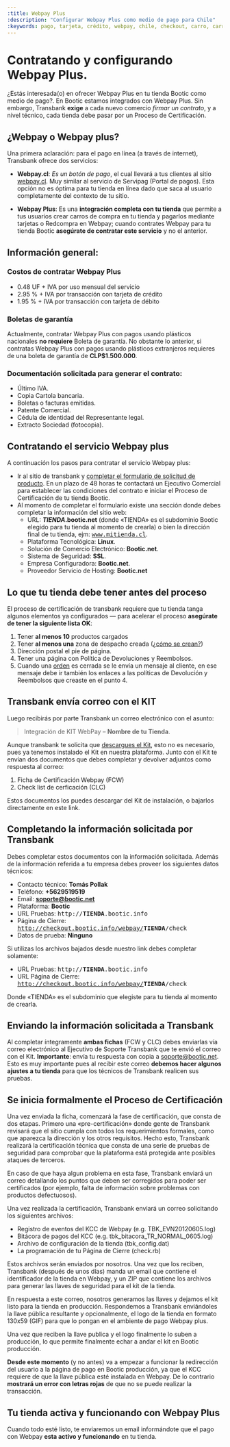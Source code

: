 ```yaml
---
:title: Webpay Plus
:description: "Configurar Webpay Plus como medio de pago para Chile"
:keywords: pago, tarjeta, crédito, webpay, chile, checkout, carro, carrito, api key, certificacion
---
```


# Contratando y configurando Webpay Plus.

¿Estás interesada(o) en ofrecer Webpay Plus en tu tienda Bootic como medio de pago?. En Bootic estamos integrados con Webpay Plus. Sin embargo, Transbank **exige** a cada nuevo comercio *firmar un contrato*, y a nivel técnico, cada tienda debe pasar por un Proceso de Certificación.

## ¿Webpay o Webpay plus?

Una primera aclaración: para el pago en línea (a través de internet), Transbank ofrece dos servicios:

* **Webpay.cl**: *Es un botón de pago*, el cual llevará a tus clientes al sitio [webpay.cl][webpay]. Muy similar al servicio de Servipag (Portal de pagos). Esta opción no es óptima para tu tienda en línea dado que saca al usuario completamente del contexto de tu sitio.

* **Webpay Plus**: Es una **integración completa con tu tienda** que permite a tus usuarios crear carros de compra en tu tienda y pagarlos mediante tarjetas o Redcompra en Webpay; cuando contrates Webpay para tu tienda Bootic **asegúrate de contratar este servicio** y no el anterior.

## Información general:

### Costos de contratar Webpay Plus

* 0.48 UF + IVA por uso mensual del servicio
* 2.95 % + IVA por transacción con tarjeta de crédito
* 1.95 % + IVA por transacción con tarjeta de débito

### Boletas de garantía

Actualmente, contratar Webpay Plus con pagos usando plásticos nacionales **no requiere** Boleta de garantía. No obstante lo anterior, si contratas Webpay Plus con pagos usando plásticos extranjeros requieres de una boleta de garantía de **CLP$1.500.000**.

### Documentación solicitada para generar el contrato:

* Último IVA.
* Copia Cartola bancaria.
* Boletas o facturas emitidas.
* Patente Comercial.
* Cédula de identidad del Representante legal.
* Extracto Sociedad (fotocopia).

## Contratando el servicio Webpay plus

A continuación los pasos para contratar el servicio Webpay plus:

* Ir al sitio de transbank y [completar el formulario de solicitud de producto][formulario]. En un plazo de 48 horas te contactará un Ejecutivo Comercial para establecer las condiciones del contrato e iniciar el Proceso de Certificación de tu tienda Bootic.
* Al momento de completar el formulario existe una sección donde debes completar la información del sitio web:
  * URL: ***TIENDA*.bootic.net** (donde «TIENDA» es el subdominio Bootic elegido para tu tienda al momento de crearla) o bien la dirección final de tu tienda, ejm: <kbd>www.mitienda.cl</kbd>.
  * Plataforma Tecnológica: **Linux**.
  * Solución de Comercio Electrónico: **Bootic.net**.
  * Sistema de Seguridad: **SSL**.
  * Empresa Configuradora: **Bootic.net**.
  * Proveedor Servicio de Hosting: **Bootic.net**

## Lo que tu tienda debe tener antes del proceso 

El proceso de certificación de transbank requiere que tu tienda tanga algunos
elementos ya configurados — para acelerar el proceso **asegúrate de tener la
siguiente lista OK**:

1. Tener **al menos 10** productos cargados
2. Tener **al menos una** zona de despacho creada (<a href="/es/administration/preferencias/shipping_zones">¿cómo se crean?</a>)
3. Dirección postal el pie de página.
4. Tener una página con Política de Devoluciones y Reembolsos.
5. Cuando una [orden][orden] es cerrada se le envía un mensaje al cliente, en ese mensaje debe ir también los enlaces a las políticas de Devolución y Reembolsos que creaste en el punto 4.

## Transbank envía correo con el KIT

Luego recibirás por parte Transbank  un correo electrónico con el asunto:

> Integración de KIT WebPay – <strong>Nombre de tu Tienda</strong>.

Aunque transbank te solicita que [descargues el Kit][descargarkit], esto no es necesario, pues ya tenemos instalado el Kit en nuestra plataforma. Junto con el Kit te envían dos documentos que debes completar y devolver adjuntos como respuesta al correo:

1. Ficha de Certificación Webpay (FCW)
2. Check list de cerficación (CLC)

Estos documentos los puedes descargar del Kit de instalación, o bajarlos directamente en este link. 

## Completando la información solicitada por Transbank

Debes completar estos documentos con la información solicitada. Además de la información referida a tu empresa debes proveer los siguientes datos técnicos:

* Contacto técnico: **Tomás Pollak**
* Teléfono: **+5629519519**
* Email: **soporte@bootic.net**
* Plataforma: **Bootic**
* URL Pruebas: <kbd>http://<strong>TIENDA</strong>.bootic.info</kbd>
* Página de Cierre: <kbd>http://checkout.bootic.info/webpay/<strong>TIENDA</strong>/check</kbd>
* Datos de prueba: **Ninguno**

Si utilizas los archivos bajados desde nuestro link debes completar solamente:

* URL Pruebas: <kbd>http://<strong>TIENDA</strong>.bootic.info</kbd>
* URL Página de Cierre: <kbd>http://checkout.bootic.info/webpay/<strong>TIENDA</strong>/check</kbd>

Donde «TIENDA» es el subdominio que elegiste para tu tienda al momento de crearla.

## Enviando la información solicitada a Transbank

Al completar íntegramente **ambas fichas** (FCW y CLC) debes enviarlas vía correo electrónico al Ejecutivo de Soporte Transbank que te envió el correo con el Kit. **Importante**: envía tu respuesta con copia a [soporte@bootic.net][soporte]. Esto es muy importante pues al recibir este correo **debemos hacer algunos ajustes a tu tienda** para que los técnicos de Transbank realicen sus pruebas.

## Se inicia formalmente el Proceso de Certificación

Una vez enviada la ficha, comenzará la fase de certificación, que consta de dos etapas. Primero una «pre-certificación» donde gente de Transbank revisará que el sitio cumpla con todos los requerimientos formales, como que aparezca la dirección y los otros requisitos. Hecho esto, Transbank realizará la certificación técnica que consta de una serie de pruebas de seguridad para comprobar que la plataforma está protegida ante posibles ataques de terceros.

En caso de que haya algun problema en esta fase, Transbank enviará un correo detallando los puntos que deben ser corregidos para poder ser certificados (por ejemplo, falta de información sobre problemas con productos defectuosos).

Una vez realizada la certificación, Transbank enviará un correo solicitando los siguientes archivos:

* Registro de eventos del KCC de Webpay (e.g. TBK_EVN20120605.log)
* Bitácora de pagos del KCC (e.g. tbk_bitacora_TR_NORMAL_0605.log)
* Archivo de configuración de la tienda (tbk_config.dat)
* La programación de tu Página de Cierre (check.rb)

Estos archivos serán enviados por nosotros. Una vez que los reciben, Transbank (después de unos días) manda un email que contiene el identificador de la tienda en Webpay, y un ZIP que contiene los archivos para generar las llaves de seguridad para el kit de la tienda.

En respuesta a este correo, nosotros generamos las llaves y dejamos el kit listo para la tienda en producción. Respondemos a Transbank enviándoles la llave pública resultante y opcionalmente, el logo de la tienda en formato 130x59 (GIF) para que lo pongan en el ambiente de pago Webpay plus.

Una vez que reciben la llave publica y el logo finalmente lo suben a producción, lo que permite finalmente echar a andar el kit en Bootic producción.

**Desde este momento** (y no antes) va a empezar a funcionar la redirección del usuario a la página de pago en Bootic producción, ya que el KCC requiere de que la llave pública esté instalada en Webpay. De lo contrario **mostrará un error con letras rojas** de que no se puede realizar la transacción.

## Tu tienda activa y funcionando con Webpay Plus 

Cuando todo esté listo, te enviaremos un email informándote que el pago con Webpay **esta activo y funcionando** en tu tienda.

[webpay]:http://www.webpay.cl "sitio webpay"
[formulario]:https://www.transbank.cl/transbank/afiliacion-webpay.jsp?menu=productos "formulario de solicitud del webpay plus"
[soporte]:mailto:soporte@bootic.net
[descargarkit]:https://www.transbank.cl/public/documentacion/descarga-kits/kcc-linux32bits.rar "descargar kit - archivos comprimidos"
[orden]:/es/administration/ordenes "Órdenes"
